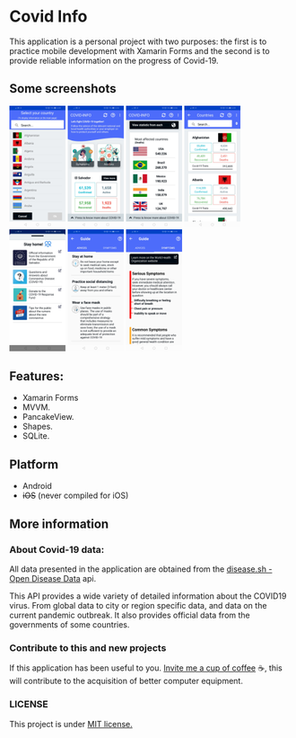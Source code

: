 # Covid Info
This application is a personal project with two purposes: 
the first is to practice mobile development with Xamarin Forms
and the second is to provide reliable information on the progress of Covid-19.

## Some screenshots

<img alt="Country selection screenshot" src="https://raw.githubusercontent.com/ralfId/AppScreenshots/main/App_Covi_Info/screen_1.jpg" width="100"/>
<img alt="Main page app screenshot 1" src="https://raw.githubusercontent.com/ralfId/AppScreenshots/main/App_Covi_Info/screen_2.jpg" width="100"/>
<img alt="Main page app screenshot 2" src="https://raw.githubusercontent.com/ralfId/AppScreenshots/main/App_Covi_Info/screen_3.jpg" width="100"/>
<img alt="countries page app screenshot" src="https://raw.githubusercontent.com/ralfId/AppScreenshots/main/App_Covi_Info/screen_4.jpg" width="100"/>
<img alt="External information about COVID19 screenshot" src="https://raw.githubusercontent.com/ralfId/AppScreenshots/main/App_Covi_Info/screen_5.jpg" width="100"/>
<img alt="Advices page screenshot" src="https://raw.githubusercontent.com/ralfId/AppScreenshots/main/App_Covi_Info/screen_6.jpg" width="100"/>
<img alt="Symptoms page screenshot" src="https://raw.githubusercontent.com/ralfId/AppScreenshots/main/App_Covi_Info/screen_7.jpg" width="100"/>


## Features:
* Xamarin Forms
* MVVM.
* PancakeView.
* Shapes.
* SQLite.

## Platform
- Android
- ~~iOS~~ (never compiled for iOS)






## More information

### About Covid-19 data:

All data presented in the application are obtained from the [disease.sh - Open Disease Data](https://disease.sh/) api.

This API provides a wide variety of detailed information about the COVID19 virus.
From global data to city or region specific data, and data on the current pandemic outbreak.
It also provides official data from the governments of some countries.


### Contribute to this and new projects
If this application has been useful to you.
[Invite me a cup of coffee](https://paypal.me/rafaelibanezD?locale.x=es_XC) :coffee:, this will contribute to the acquisition of better computer equipment.

### LICENSE
This project is under [MIT license.](https://github.com/ralfId/CovidInfo/blob/master/LICENSE)





